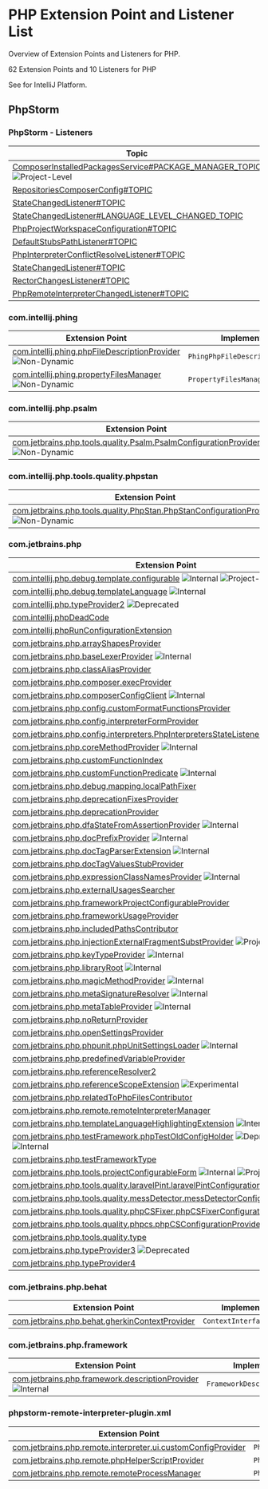 <!-- Copyright 2000-2023 JetBrains s.r.o. and contributors. Use of this source code is governed by the Apache 2.0 license. -->

# PHP Extension Point and Listener List

<link-summary>Overview of Extension Points and Listeners for PHP.</link-summary>

62 Extension Points and 10 Listeners for PHP

See [](extension_point_list.md) for IntelliJ Platform.

<include from="snippets.md" element-id="ep_list_legend"/>

## PhpStorm

### PhpStorm - Listeners

| Topic | Listener |
|-------|----------|
| [ComposerInstalledPackagesService#PACKAGE_MANAGER_TOPIC](https://jb.gg/ipe/listeners?topics=com.jetbrains.php.composer.actions.update.ComposerInstalledPackagesService.ComposerUpdateListener)  ![Project-Level][project-level] | `ComposerUpdateListener` |
| [RepositoriesComposerConfig#TOPIC](https://jb.gg/ipe/listeners?topics=com.jetbrains.php.composer.json.cache.ComposerRepositoriesChangedListener)  | `ComposerRepositoriesChangedListener` |
| [StateChangedListener#TOPIC](https://jb.gg/ipe/listeners?topics=com.jetbrains.php.config.PhpProjectConfigurationFacade.StateChangedListener)  | `StateChangedListener` |
| [StateChangedListener#LANGUAGE_LEVEL_CHANGED_TOPIC](https://jb.gg/ipe/listeners?topics=com.jetbrains.php.config.PhpProjectConfigurationFacade.StateChangedListener)  | `StateChangedListener` |
| [PhpProjectWorkspaceConfiguration#TOPIC](https://jb.gg/ipe/listeners?topics=com.jetbrains.php.config.PhpProjectWorkspaceConfigurationListener)  | `PhpProjectWorkspaceConfigurationListener` |
| [DefaultStubsPathListener#TOPIC](https://jb.gg/ipe/listeners?topics=com.jetbrains.php.config.PhpRuntimeConfiguration.DefaultStubsPathListener)  | `DefaultStubsPathListener` |
| [PhpInterpreterConflictResolveListener#TOPIC](https://jb.gg/ipe/listeners?topics=com.jetbrains.php.config.interpreters.PhpInterpretersManagerImpl.PhpInterpreterConflictResolveListener)  | `PhpInterpreterConflictResolveListener` |
| [StateChangedListener#TOPIC](https://jb.gg/ipe/listeners?topics=com.jetbrains.php.debug.listener.PhpDebugExternalConnectionsAccepter.StateChangedListener)  | `StateChangedListener` |
| [RectorChangesListener#TOPIC](https://jb.gg/ipe/listeners?topics=com.jetbrains.php.rector.RectorChangesListener)  | `RectorChangesListener` |
| [PhpRemoteInterpreterChangedListener#TOPIC](https://jb.gg/ipe/listeners?topics=com.jetbrains.php.remote.interpreter.ui.PhpRemoteInterpreterConfigurationForm.PhpRemoteInterpreterChangedListener)  | `PhpRemoteInterpreterChangedListener` |


### com.intellij.phing

| Extension Point | Implementation |
|-----------------|----------------|
| [com.intellij.phing.phpFileDescriptionProvider](https://jb.gg/ipe?extensions=com.intellij.phing.phpFileDescriptionProvider) ![Non-Dynamic][non-dynamic] | `PhingPhpFileDescriptionProvider` |
| [com.intellij.phing.propertyFilesManager](https://jb.gg/ipe?extensions=com.intellij.phing.propertyFilesManager) ![Non-Dynamic][non-dynamic] | `PropertyFilesManager` |

### com.intellij.php.psalm

| Extension Point | Implementation |
|-----------------|----------------|
| [com.jetbrains.php.tools.quality.Psalm.PsalmConfigurationProvider](https://jb.gg/ipe?extensions=com.jetbrains.php.tools.quality.Psalm.PsalmConfigurationProvider) ![Non-Dynamic][non-dynamic] | `PsalmConfigurationProvider` |

### com.intellij.php.tools.quality.phpstan

| Extension Point | Implementation |
|-----------------|----------------|
| [com.jetbrains.php.tools.quality.PhpStan.PhpStanConfigurationProvider](https://jb.gg/ipe?extensions=com.jetbrains.php.tools.quality.PhpStan.PhpStanConfigurationProvider) ![Non-Dynamic][non-dynamic] | `PhpStanConfigurationProvider` |

### com.jetbrains.php

| Extension Point | Implementation |
|-----------------|----------------|
| [com.intellij.php.debug.template.configurable](https://jb.gg/ipe?extensions=com.intellij.php.debug.template.configurable) ![Internal][internal] ![Project-Level][project-level] | `PhpTemplateDebugConfigurable` |
| [com.intellij.php.debug.templateLanguage](https://jb.gg/ipe?extensions=com.intellij.php.debug.templateLanguage) ![Internal][internal] | `PhpTemplateLanguagePathMapper` |
| [com.intellij.php.typeProvider2](https://jb.gg/ipe?extensions=com.intellij.php.typeProvider2) ![Deprecated][deprecated] | `PhpTypeProvider2` |
| [com.intellij.phpDeadCode](https://jb.gg/ipe?extensions=com.intellij.phpDeadCode) | [`EntryPoint`](%gh-ic%/platform/analysis-api/src/com/intellij/codeInspection/reference/EntryPoint.java) |
| [com.intellij.phpRunConfigurationExtension](https://jb.gg/ipe?extensions=com.intellij.phpRunConfigurationExtension) | `PhpRunConfigurationExtension` |
| [com.jetbrains.php.arrayShapesProvider](https://jb.gg/ipe?extensions=com.jetbrains.php.arrayShapesProvider) | `PhpArrayShapesProvider` |
| [com.jetbrains.php.baseLexerProvider](https://jb.gg/ipe?extensions=com.jetbrains.php.baseLexerProvider) ![Internal][internal] | `PhpBaseLexerProvider` |
| [com.jetbrains.php.classAliasProvider](https://jb.gg/ipe?extensions=com.jetbrains.php.classAliasProvider) | `PhpClassAliasProvider` |
| [com.jetbrains.php.composer.execProvider](https://jb.gg/ipe?extensions=com.jetbrains.php.composer.execProvider) | `ComposerExecutionProvider` |
| [com.jetbrains.php.composerConfigClient](https://jb.gg/ipe?extensions=com.jetbrains.php.composerConfigClient) ![Internal][internal] | `ComposerConfigClient` |
| [com.jetbrains.php.config.customFormatFunctionsProvider](https://jb.gg/ipe?extensions=com.jetbrains.php.config.customFormatFunctionsProvider) | `PhpCustomFormatFunctionsProvider` |
| [com.jetbrains.php.config.interpreterFormProvider](https://jb.gg/ipe?extensions=com.jetbrains.php.config.interpreterFormProvider) | `PhpInterpreterFormProvider` |
| [com.jetbrains.php.config.interpreters.PhpInterpretersStateListener](https://jb.gg/ipe?extensions=com.jetbrains.php.config.interpreters.PhpInterpretersStateListener) | `PhpInterpretersStateListener` |
| [com.jetbrains.php.coreMethodProvider](https://jb.gg/ipe?extensions=com.jetbrains.php.coreMethodProvider) ![Internal][internal] | `PhpCoreHandler` |
| [com.jetbrains.php.customFunctionIndex](https://jb.gg/ipe?extensions=com.jetbrains.php.customFunctionIndex) | `PhpCustomFunctionIndex` |
| [com.jetbrains.php.customFunctionPredicate](https://jb.gg/ipe?extensions=com.jetbrains.php.customFunctionPredicate) ![Internal][internal] | `PhpCustomFunctionPredicateIndex` |
| [com.jetbrains.php.debug.mapping.localPathFixer](https://jb.gg/ipe?extensions=com.jetbrains.php.debug.mapping.localPathFixer) | `PhpLocalPathFixer` |
| [com.jetbrains.php.deprecationFixesProvider](https://jb.gg/ipe?extensions=com.jetbrains.php.deprecationFixesProvider) | `PhpDeprecationQuickFixesProvider` |
| [com.jetbrains.php.deprecationProvider](https://jb.gg/ipe?extensions=com.jetbrains.php.deprecationProvider) | `PhpDeprecationProvider` |
| [com.jetbrains.php.dfaStateFromAssertionProvider](https://jb.gg/ipe?extensions=com.jetbrains.php.dfaStateFromAssertionProvider) ![Internal][internal] | `PhpDfaStateFromAssertionProvider` |
| [com.jetbrains.php.docPrefixProvider](https://jb.gg/ipe?extensions=com.jetbrains.php.docPrefixProvider) ![Internal][internal] | `PhpDocPrefixProvider` |
| [com.jetbrains.php.docTagParserExtension](https://jb.gg/ipe?extensions=com.jetbrains.php.docTagParserExtension) ![Internal][internal] | `PhpDocTagParser` |
| [com.jetbrains.php.docTagValuesStubProvider](https://jb.gg/ipe?extensions=com.jetbrains.php.docTagValuesStubProvider) | `PhpCustomDocTagValuesStubProvider` |
| [com.jetbrains.php.expressionClassNamesProvider](https://jb.gg/ipe?extensions=com.jetbrains.php.expressionClassNamesProvider) ![Internal][internal] | `PhpExpressionClassNamesProvider` |
| [com.jetbrains.php.externalUsagesSearcher](https://jb.gg/ipe?extensions=com.jetbrains.php.externalUsagesSearcher) | `PhpExternalUsagesSearcher` |
| [com.jetbrains.php.frameworkProjectConfigurableProvider](https://jb.gg/ipe?extensions=com.jetbrains.php.frameworkProjectConfigurableProvider) | `PhpFrameworkConfigurableProvider` |
| [com.jetbrains.php.frameworkUsageProvider](https://jb.gg/ipe?extensions=com.jetbrains.php.frameworkUsageProvider) | `PhpFrameworkUsageProvider` |
| [com.jetbrains.php.includedPathsContributor](https://jb.gg/ipe?extensions=com.jetbrains.php.includedPathsContributor) | `PhpIncludedPathsContributor` |
| [com.jetbrains.php.injectionExternalFragmentSubstProvider](https://jb.gg/ipe?extensions=com.jetbrains.php.injectionExternalFragmentSubstProvider) ![Project-Level][project-level] | `PhpInjectionExternalFragmentSubstProvider` |
| [com.jetbrains.php.keyTypeProvider](https://jb.gg/ipe?extensions=com.jetbrains.php.keyTypeProvider) ![Internal][internal] | `PhpKeyTypeProvider` |
| [com.jetbrains.php.libraryRoot](https://jb.gg/ipe?extensions=com.jetbrains.php.libraryRoot) ![Internal][internal] | `PhpLibraryRootProvider` |
| [com.jetbrains.php.magicMethodProvider](https://jb.gg/ipe?extensions=com.jetbrains.php.magicMethodProvider) ![Internal][internal] | `PhpMagicHandler` |
| [com.jetbrains.php.metaSignatureResolver](https://jb.gg/ipe?extensions=com.jetbrains.php.metaSignatureResolver) ![Internal][internal] | `PhpMetaSignatureResolver` |
| [com.jetbrains.php.metaTableProvider](https://jb.gg/ipe?extensions=com.jetbrains.php.metaTableProvider) ![Internal][internal] | `PhpMetaTableProvider` |
| [com.jetbrains.php.noReturnProvider](https://jb.gg/ipe?extensions=com.jetbrains.php.noReturnProvider) | `PhpNoReturnProvider` |
| [com.jetbrains.php.openSettingsProvider](https://jb.gg/ipe?extensions=com.jetbrains.php.openSettingsProvider) | `Settings` |
| [com.jetbrains.php.phpunit.phpUnitSettingsLoader](https://jb.gg/ipe?extensions=com.jetbrains.php.phpunit.phpUnitSettingsLoader) ![Internal][internal] | `PhpUnitSettingsLoader` |
| [com.jetbrains.php.predefinedVariableProvider](https://jb.gg/ipe?extensions=com.jetbrains.php.predefinedVariableProvider) | `PhpPredefinedVariableProvider` |
| [com.jetbrains.php.referenceResolver2](https://jb.gg/ipe?extensions=com.jetbrains.php.referenceResolver2) | `PhpMultipleDeclarationFilter` |
| [com.jetbrains.php.referenceScopeExtension](https://jb.gg/ipe?extensions=com.jetbrains.php.referenceScopeExtension) ![Experimental][experimental] | `PhpReferenceScopeExtension` |
| [com.jetbrains.php.relatedToPhpFilesContributor](https://jb.gg/ipe?extensions=com.jetbrains.php.relatedToPhpFilesContributor) | `RelatedToPhpFilesContributor` |
| [com.jetbrains.php.remote.remoteInterpreterManager](https://jb.gg/ipe?extensions=com.jetbrains.php.remote.remoteInterpreterManager) | `PhpRemoteInterpreterManager` |
| [com.jetbrains.php.templateLanguageHighlightingExtension](https://jb.gg/ipe?extensions=com.jetbrains.php.templateLanguageHighlightingExtension) ![Internal][internal] | `TemplateLanguageBackgroundColorProvider` |
| [com.jetbrains.php.testFramework.phpTestOldConfigHolder](https://jb.gg/ipe?extensions=com.jetbrains.php.testFramework.phpTestOldConfigHolder) ![Deprecated][deprecated] ![Internal][internal] | `PhpTestFrameworkOldConfigHolder` |
| [com.jetbrains.php.testFrameworkType](https://jb.gg/ipe?extensions=com.jetbrains.php.testFrameworkType) | `PhpTestFrameworkType` |
| [com.jetbrains.php.tools.projectConfigurableForm](https://jb.gg/ipe?extensions=com.jetbrains.php.tools.projectConfigurableForm) ![Internal][internal] ![Project-Level][project-level] | `QualityToolProjectConfigurableForm` |
| [com.jetbrains.php.tools.quality.laravelPint.laravelPintConfigurationProvider](https://jb.gg/ipe?extensions=com.jetbrains.php.tools.quality.laravelPint.laravelPintConfigurationProvider) | `LaravelPintConfigurationProvider` |
| [com.jetbrains.php.tools.quality.messDetector.messDetectorConfigurationProvider](https://jb.gg/ipe?extensions=com.jetbrains.php.tools.quality.messDetector.messDetectorConfigurationProvider) | `MessDetectorConfigurationProvider` |
| [com.jetbrains.php.tools.quality.phpCSFixer.phpCSFixerConfigurationProvider](https://jb.gg/ipe?extensions=com.jetbrains.php.tools.quality.phpCSFixer.phpCSFixerConfigurationProvider) | `PhpCSFixerConfigurationProvider` |
| [com.jetbrains.php.tools.quality.phpcs.phpCSConfigurationProvider](https://jb.gg/ipe?extensions=com.jetbrains.php.tools.quality.phpcs.phpCSConfigurationProvider) | `PhpCSConfigurationProvider` |
| [com.jetbrains.php.tools.quality.type](https://jb.gg/ipe?extensions=com.jetbrains.php.tools.quality.type) | `QualityToolType` |
| [com.jetbrains.php.typeProvider3](https://jb.gg/ipe?extensions=com.jetbrains.php.typeProvider3) ![Deprecated][deprecated] | `PhpTypeProvider3` |
| [com.jetbrains.php.typeProvider4](https://jb.gg/ipe?extensions=com.jetbrains.php.typeProvider4) | `PhpTypeProvider4` |

### com.jetbrains.php.behat

| Extension Point | Implementation |
|-----------------|----------------|
| [com.jetbrains.php.behat.gherkinContextProvider](https://jb.gg/ipe?extensions=com.jetbrains.php.behat.gherkinContextProvider) | `ContextInterfaceProvider` |

### com.jetbrains.php.framework

| Extension Point | Implementation |
|-----------------|----------------|
| [com.jetbrains.php.framework.descriptionProvider](https://jb.gg/ipe?extensions=com.jetbrains.php.framework.descriptionProvider) ![Internal][internal] | `FrameworkDescriptionProvider` |

### phpstorm-remote-interpreter-plugin.xml

| Extension Point | Implementation |
|-----------------|----------------|
| [com.jetbrains.php.remote.interpreter.ui.customConfigProvider](https://jb.gg/ipe?extensions=com.jetbrains.php.remote.interpreter.ui.customConfigProvider) | `PhpProjectConfigComponentProvider` |
| [com.jetbrains.php.remote.phpHelperScriptProvider](https://jb.gg/ipe?extensions=com.jetbrains.php.remote.phpHelperScriptProvider) | `PhpHelperScriptProvider` |
| [com.jetbrains.php.remote.remoteProcessManager](https://jb.gg/ipe?extensions=com.jetbrains.php.remote.remoteProcessManager) | `PhpRemoteProcessManager` |

[deprecated]: https://img.shields.io/badge/-Deprecated-lightgrey?style=flat-square
[removal]: https://img.shields.io/badge/-Removal-red?style=flat-square
[obsolete]: https://img.shields.io/badge/-Obsolete-grey?style=flat-square
[experimental]: https://img.shields.io/badge/-Experimental-violet?style=flat-square
[internal]: https://img.shields.io/badge/-Internal-darkred?style=flat-square
[project-level]: https://img.shields.io/badge/-Project--Level-blue?style=flat-square
[non-dynamic]: https://img.shields.io/badge/-Non--Dynamic-orange?style=flat-square
